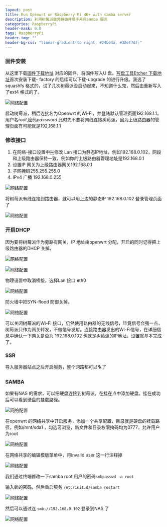 ```yaml
---
layout: post
title: Run Openwrt on Raspberry Pi 4B+ with samba server
description: 利用树莓派做旁路由并顺手开启samba 服务
categories: RaspberryPi
header-mask: 0.0
tags: RaspberryPi
header-img: ""
header-bg-css: "linear-gradient(to right, #24b94a, #38ef7d);"
---
```


### 固件安装

从这里下载[固件下载地址](https://openwrt.cc/releases/targets/bcm27xx/bcm2711/) 对应的固件，将固件写入U 盘。[写盘工具Etcher 下载地址](https://github.com/balena-io/etcher)首次安装下载- factory 的后续可以下载-upgrade 的进行升级。我选了squashfs 格式的，试了几次树莓派没启动起来，不知道什么鬼，然后由重新写入了ext4 格式的了。

![网络配置](https://9dic.com/images/post/2022/Xnip2022-06-12_22-26-14.jpg)

启动树莓派，稍后连接名为Openwrt 的Wi-Fi，并登陆默认管理页面192.168.1.1。用户名*root*,密码*password* 此时先不要将网线连接树莓派，因为上级路由器的管理页面有可能就是192.168.1.1

### 修改接口

1. 在网络-接口设置中￼修改 Lan 接口为静态IP地址，例如192.168.0.102，网段和上级路由器保持一致，例如你的上级路由器管理地址是192.168.0.1
2. 设置IP 网关为上级路由器网关192.168.0.1
3. 子网掩码255.255.255.0
4. IPv4 广播 192.168.0.255

![网络配置](https://9dic.com/images/post/2022/Xnip2022-06-12_22-07-07.jpg)

将树莓派有线连接到路由器，就可以用上边的静态IP 192.168.0.102 登录管理页面了

![网络配置](https://9dic.com/images/post/2022/Xnip2022-06-12_22-13-36.jpg)

### 开启DHCP
因为要将树莓派作为旁路有网关，IP 地址由openwrt 分配，开启的同时记得把上级路由器的DHCP 关掉。

![网络配置](https://9dic.com/images/post/2022/Xnip2022-06-12_22-40-10.jpg)

![网络配置](https://9dic.com/images/post/2022/Xnip2022-06-12_22-15-36.jpg)

物理设置中取消桥接，选择Lan 接口 eth0

![网络配置](https://9dic.com/images/post/2022/Xnip2022-06-12_22-16-13.jpg)

防火墙中把SYN-flood 防御关掉。

![网络配置](https://9dic.com/images/post/2022/Xnip2022-06-12_22-16-46.jpg)

可以关闭树莓派的Wi-Fi 接口，仍然使用路由器的无线信号，毕竟信号会强一点，树莓派只作为网关转发，不做信号发射。连接路由器发出的Wi-Fi信号，在详细信息中确认一下网关是否为 192.168.0.102 也就是树莓派的IP地址。设置就基本完成了。
### SSR

导入服务器站点之后开启服务，整个网路都可以🪜了

### SAMBA

如果有NAS 的需求，可以把硬盘连接到树莓派，在挂在点中添加硬盘。挂在成功后可以看到硬盘的挂载路径。

![网络配置](https://9dic.com/images/post/2022/Xnip2022-06-12_22-19-46.jpg)

在openwrt 的网络共享中开启服务，添加一个共享配置，目录就是硬盘的挂载路径，例如/mnt/sda1 ，勾选可浏览，新文件和目录权限掩码均为0777，允许用户为root

![网络配置](https://9dic.com/images/post/2022/Xnip2022-06-12_22-18-16.jpg)

在网络共享的编辑模版菜单中，将invalid user 这一行注释掉

![网络配置](https://9dic.com/images/post/2022/Xnip2022-06-12_22-35-54.jpg)

我们通过终端修改一下samba root 用户的密码`smbpasswd -a root`

输入新的密码，然后重启服务 `/etc/init.d/samba restart`

![网络配置](https://9dic.com/images/post/2022/Xnip2022-06-12_22-21-44.jpg)

然后可以通过连 `smb://192.168.0.102` 登录到NAS 了

![网络配置](https://9dic.com/images/post/2022/Xnip2022-06-12_22-23-26.jpg)
